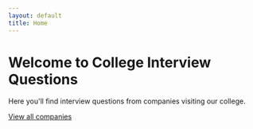 ```yaml
---
layout: default
title: Home
---
```

# Welcome to College Interview Questions
Here you'll find interview questions from companies visiting our college.

[View all companies](/companies)